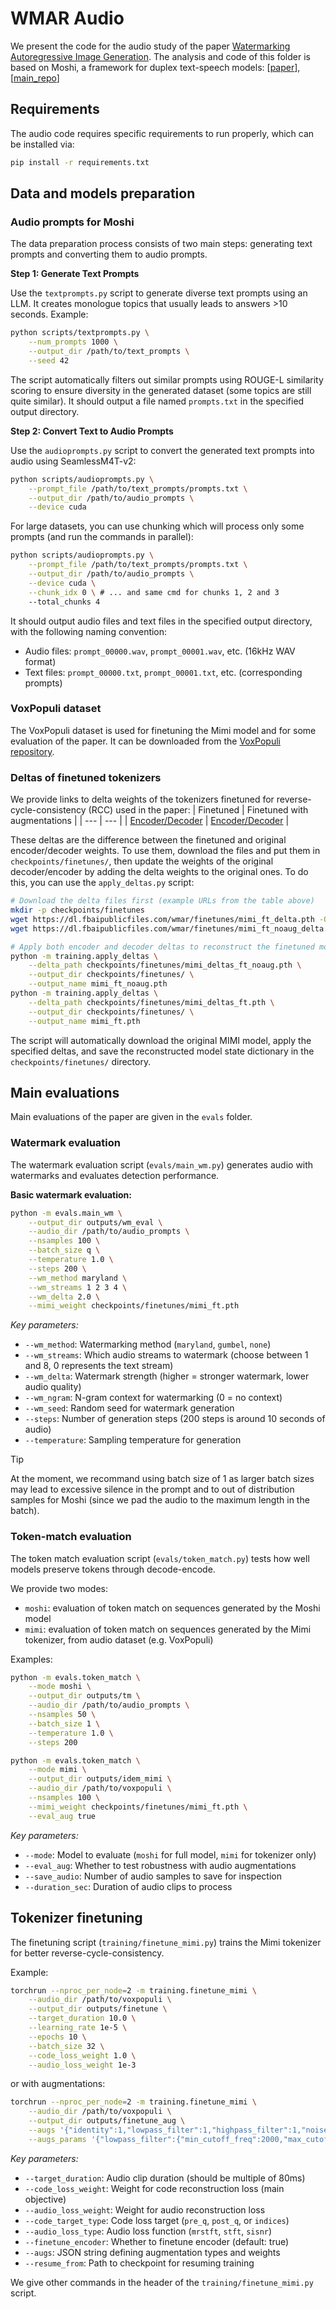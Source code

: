 # WMAR Audio

We present the code for the audio study of the paper [Watermarking Autoregressive Image Generation](https://arxiv.org/abs/...). 
The analysis and code of this folder is based on Moshi, a framework for duplex text-speech models: [[paper](https://kyutai.org/Moshi.pdf)],
[[main_repo](https://github.com/kyutai-labs/moshi)] 

## Requirements

The audio code requires specific requirements to run properly, which can be installed via:
```bash
pip install -r requirements.txt
```


## Data and models preparation

### Audio prompts for Moshi

The data preparation process consists of two main steps: generating text prompts and converting them to audio prompts.

**Step 1: Generate Text Prompts**

Use the `textprompts.py` script to generate diverse text prompts using an LLM.
It creates monologue topics that usually leads to answers >10 seconds.
Example:
```bash
python scripts/textprompts.py \
    --num_prompts 1000 \
    --output_dir /path/to/text_prompts \
    --seed 42
```

The script automatically filters out similar prompts using ROUGE-L similarity scoring to ensure diversity in the generated dataset (some topics are still quite similar).
It should output a file named `prompts.txt` in the specified output directory.

**Step 2: Convert Text to Audio Prompts**

Use the `audioprompts.py` script to convert the generated text prompts into audio using SeamlessM4T-v2:
```bash
python scripts/audioprompts.py \
    --prompt_file /path/to/text_prompts/prompts.txt \
    --output_dir /path/to/audio_prompts \
    --device cuda
```

For large datasets, you can use chunking which will process only some prompts (and run the commands in parallel):
```bash
python scripts/audioprompts.py \
    --prompt_file /path/to/text_prompts/prompts.txt \
    --output_dir /path/to/audio_prompts \
    --device cuda \
    --chunk_idx 0 \ # ... and same cmd for chunks 1, 2 and 3
    --total_chunks 4
```

It should output audio files and text files in the specified output directory, with the following naming convention:
- Audio files: `prompt_00000.wav`, `prompt_00001.wav`, etc. (16kHz WAV format)
- Text files: `prompt_00000.txt`, `prompt_00001.txt`, etc. (corresponding prompts)


### VoxPopuli dataset

The VoxPopuli dataset is used for finetuning the Mimi model and for some evaluation of the paper.
It can be downloaded from the [VoxPopuli repository](https://github.com/facebookresearch/voxpopuli).


### Deltas of finetuned tokenizers

We provide links to delta weights of the tokenizers finetuned for reverse-cycle-consistency (RCC) used in the paper: 
| Finetuned | Finetuned with augmentations |
| --- | --- |
| [Encoder/Decoder](https://dl.fbaipublicfiles.com/wmar/finetunes/mimi_ft_noaug_delta.pth) | [Encoder/Decoder](https://dl.fbaipublicfiles.com/wmar/finetunes/mimi_ft_delta.pth) |

These deltas are the difference between the finetuned and original encoder/decoder weights.
To use them, download the files and put them in `checkpoints/finetunes/`, then update the weights of the original decoder/encoder by adding the delta weights to the original ones.
To do this, you can use the `apply_deltas.py` script:

```bash
# Download the delta files first (example URLs from the table above)
mkdir -p checkpoints/finetunes
wget https://dl.fbaipublicfiles.com/wmar/finetunes/mimi_ft_delta.pth -O checkpoints/finetunes/mimi_ft_delta.pth
wget https://dl.fbaipublicfiles.com/wmar/finetunes/mimi_ft_noaug_delta.pth -O checkpoints/finetunes/mimi_ft_noaug_delta.pth

# Apply both encoder and decoder deltas to reconstruct the finetuned model
python -m training.apply_deltas \
    --delta_path checkpoints/finetunes/mimi_deltas_ft_noaug.pth \
    --output_dir checkpoints/finetunes/ \
    --output_name mimi_ft_noaug.pth
python -m training.apply_deltas \
    --delta_path checkpoints/finetunes/mimi_deltas_ft.pth \
    --output_dir checkpoints/finetunes/ \
    --output_name mimi_ft.pth
```

The script will automatically download the original MIMI model, apply the specified deltas, and save the reconstructed model state dictionary in the `checkpoints/finetunes/` directory.



## Main evaluations

Main evaluations of the paper are given in the `evals` folder.

### Watermark evaluation

The watermark evaluation script (`evals/main_wm.py`) generates audio with watermarks and evaluates detection performance.

**Basic watermark evaluation:**
```bash
python -m evals.main_wm \
    --output_dir outputs/wm_eval \
    --audio_dir /path/to/audio_prompts \
    --nsamples 100 \
    --batch_size q \
    --temperature 1.0 \
    --steps 200 \
    --wm_method maryland \
    --wm_streams 1 2 3 4 \
    --wm_delta 2.0 \
    --mimi_weight checkpoints/finetunes/mimi_ft.pth
```

*Key parameters:*
- `--wm_method`: Watermarking method (`maryland`, `gumbel`, `none`)
- `--wm_streams`: Which audio streams to watermark (choose between 1 and 8, 0 represents the text stream)
- `--wm_delta`: Watermark strength (higher = stronger watermark, lower audio quality)
- `--wm_ngram`: N-gram context for watermarking (0 = no context)
- `--wm_seed`: Random seed for watermark generation
- `--steps`: Number of generation steps (200 steps is around 10 seconds of audio)
- `--temperature`: Sampling temperature for generation

> [!TIP]
> At the moment, we recommand using batch size of 1 as larger batch sizes may lead to excessive silence in the prompt and to out of distribution samples for Moshi (since we pad  the audio to the maximum length in the batch).


### Token-match evaluation

The token match evaluation script (`evals/token_match.py`) tests how well models preserve tokens through decode-encode.

We provide two modes:
- `moshi`: evaluation of token match on sequences generated by the Moshi model
- `mimi`:  evaluation of token match on sequences generated by the Mimi tokenizer, from audio dataset (e.g. VoxPopuli)

Examples:
```bash
python -m evals.token_match \
    --mode moshi \
    --output_dir outputs/tm \
    --audio_dir /path/to/audio_prompts \
    --nsamples 50 \
    --batch_size 1 \
    --temperature 1.0 \
    --steps 200

python -m evals.token_match \
    --mode mimi \
    --output_dir outputs/idem_mimi \
    --audio_dir /path/to/voxpopuli \
    --nsamples 100 \
    --mimi_weight checkpoints/finetunes/mimi_ft.pth \
    --eval_aug true
```

*Key parameters:*
- `--mode`: Model to evaluate (`moshi` for full model, `mimi` for tokenizer only)
- `--eval_aug`: Whether to test robustness with audio augmentations
- `--save_audio`: Number of audio samples to save for inspection
- `--duration_sec`: Duration of audio clips to process


## Tokenizer finetuning

The finetuning script (`training/finetune_mimi.py`) trains the Mimi tokenizer for better reverse-cycle-consistency.

Example:
```bash
torchrun --nproc_per_node=2 -m training.finetune_mimi \
    --audio_dir /path/to/voxpopuli \
    --output_dir outputs/finetune \
    --target_duration 10.0 \
    --learning_rate 1e-5 \
    --epochs 10 \
    --batch_size 32 \
    --code_loss_weight 1.0 \
    --audio_loss_weight 1e-3
```

or with augmentations:
```bash
torchrun --nproc_per_node=2 -m training.finetune_mimi \
    --audio_dir /path/to/voxpopuli \
    --output_dir outputs/finetune_aug \
    --augs '{"identity":1,"lowpass_filter":1,"highpass_filter":1,"noise_injection":1,"pink_noise":1}' \
    --augs_params '{"lowpass_filter":{"min_cutoff_freq":2000,"max_cutoff_freq":6000},"noise_injection":{"min_noise_std":0.005,"max_noise_std":0.015}}'
```

*Key parameters:*
- `--target_duration`: Audio clip duration (should be multiple of 80ms)
- `--code_loss_weight`: Weight for code reconstruction loss (main objective)
- `--audio_loss_weight`: Weight for audio reconstruction loss
- `--code_target_type`: Code loss target (`pre_q`, `post_q`, or `indices`)
- `--audio_loss_type`: Audio loss function (`mrstft`, `stft`, `sisnr`)
- `--finetune_encoder`: Whether to finetune encoder (default: true)
- `--augs`: JSON string defining augmentation types and weights
- `--resume_from`: Path to checkpoint for resuming training

We give other commands in the header of the `training/finetune_mimi.py` script.